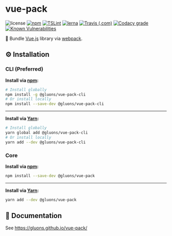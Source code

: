 # vue-pack
![license](https://img.shields.io/github/license/gluons/vue-pack.svg?style=flat-square)
[![npm](https://img.shields.io/npm/v/@gluons/vue-pack.svg?style=flat-square)](https://www.npmjs.com/package/@gluons/vue-pack)
[![TSLint](https://img.shields.io/badge/TSLint-gluons-15757B.svg?style=flat-square)](https://github.com/gluons/tslint-config-gluons)
[![lerna](https://img.shields.io/badge/maintained%20with-lerna-cc00ff.svg?style=flat-square)](https://lernajs.io/)
[![Travis (.com)](https://img.shields.io/travis/com/gluons/vue-pack.svg?style=flat-square)](https://travis-ci.com/gluons/vue-pack)
[![Codacy grade](https://img.shields.io/codacy/grade/98523b5b7cd7435a8c71b296e84522f8.svg?style=flat-square)](https://www.codacy.com/app/gluons/vue-pack)
[![Known Vulnerabilities](https://snyk.io/test/github/gluons/vue-pack/badge.svg?targetFile=packages%2F%40gluons%2Fvue-pack%2Fpackage.json&style=flat-square)](https://snyk.io/test/github/gluons/vue-pack?targetFile=packages%2F%40gluons%2Fvue-pack%2Fpackage.json)

🎀 Bundle [Vue.js](https://vuejs.org/) library via [webpack](https://webpack.js.org/).

## ⚙️ Installation

### CLI (Preferred)

**Install via [npm](https://www.npmjs.com/):**

```bash
# Install globally
npm install -g @gluons/vue-pack-cli
# Or install locally
npm install --save-dev @gluons/vue-pack-cli
```

---

**Install via [Yarn](https://yarnpkg.com/):**

```bash
# Install globally
yarn global add @gluons/vue-pack-cli
# Or install locally
yarn add --dev @gluons/vue-pack-cli
```

### Core

**Install via [npm](https://www.npmjs.com/):**

```bash
npm install --save-dev @gluons/vue-pack
```

---

**Install via [Yarn](https://yarnpkg.com/):**

```bash
yarn add --dev @gluons/vue-pack
```

## 📃 Documentation

See https://gluons.github.io/vue-pack/
